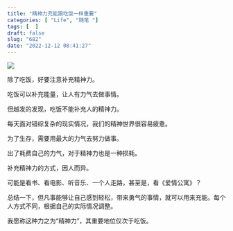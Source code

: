 ```yaml
---
title: "精神力充能跟吃饭一样重要"
categories: [ "Life", "随笔 "]
tags: [  ]
draft: false
slug: "682"
date: "2022-12-12 08:41:27"
---
```


![](https://imagehost-cdn.frytea.com/images/2022/12/11/20221211224592189c4fdee01b7a6cb.png)

除了吃饭，好要注意补充精神力。

吃饭可以补充能量，让人有力气去做事情。

但越发的发现，吃饭不能补充人的精神力。

每天面对错综复杂的现实情况，我们的精神世界很容易疲惫。

为了生存，需要用最大的力气去努力做事。

出了耗费自己的力气，对于精神力也是一种损耗。

补充精神力的方式，因人而异。

可能是看书、看电影、听音乐、一个人走路，甚至是，看《爱情公寓》？

总结一下，但凡事能够让自己感到轻松，带来勇气的事情，就可以用来充能。每个人方式不同，根据自己的实际情况调整。

我愿称这种力之为“精神力”，其重要地位仅次于吃饭。